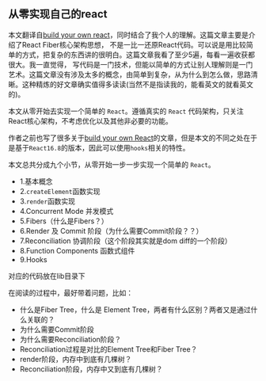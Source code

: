 ## 从零实现自己的react
本文翻译自[build your own react](https://pomb.us/build-your-own-react/)，同时结合了我个人的理解。这篇文章主要是介绍了React Fiber核心架构思想，
不是一比一还原React代码。可以说是用比较简单的方式，把复杂的东西讲的很明白。这篇文章我看了至少5遍，每看一遍收获都很大。我一直觉得，
写代码是一门技术，但能以简单的方式让别人理解则是一门艺术。这篇文章没有涉及太多的概念，由简单到复杂，从为什么到怎么做，思路清晰。这种精炼的好文章确实值得多读读(当然不是指读我的，能看英文的就看英文的)。

本文从零开始去实现一个简单的 `React`。遵循真实的 `React` 代码架构，只关注React核心架构，不考虑优化以及其他非必要的功能。

作者之前也写了很多关于[build your own React](https://engineering.hexacta.com/didact-learning-how-react-works-by-building-it-from-scratch-51007984e5c5)的文章，但是本文的不同之处在于是基于`React16.8`的版本，因此可以使用`hooks`相关的特性。


本文总共分成九个小节，从零开始一步一步实现一个简单的 `React`。
- 1.基本概念
- 2.`createElement`函数实现
- 3.`render`函数实现
- 4.Concurrent Mode 并发模式
- 5.Fibers（什么是Fibers？）
- 6.Render 及 Commit 阶段（为什么需要Commit阶段？？）
- 7.Reconciliation 协调阶段（这个阶段其实就是dom diff的一个阶段）
- 8.Function Components 函数式组件
- 9.Hooks 

对应的代码放在lib目录下


在阅读的过程中，最好带着问题，比如：
- 什么是Fiber Tree，什么是 Element Tree，两者有什么区别？两者又是通过什么关联的？
- 为什么需要Commit阶段
- 为什么需要Reconciliation阶段？
- Reconciliation过程是对比的Element Tree和Fiber Tree？
- render阶段，内存中到底有几棵树？
- Reconciliation阶段，内存中又到底有几棵树？
